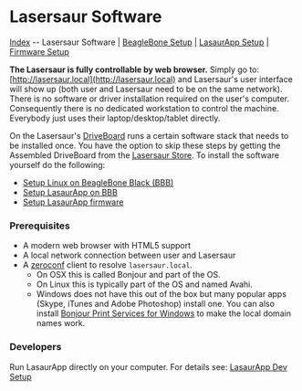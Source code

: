 
Lasersaur Software
==================

[Index](index.md) -- Lasersaur Software | [BeagleBone Setup](bbb_setup.md) | [LasaurApp Setup](lasaurapp_setup.md) | [Firmware Setup](firmware_setup.md)

**The Lasersaur is fully controllable by web browser.** Simply go to: [http://lasersaur.local](http://lasersaur.local) and Lasersaur's user interface will show up (both user and Lasersaur need to be on the same network). There is no software or driver installation required on the user's computer. Consequently there is no dedicated workstation to control the machine. Everybody just uses their laptop/desktop/tablet directly.

On the Lasersaur's [DriveBoard](driveboard.md) runs a certain software stack that needs to be installed once. You have the option to skip these steps by getting the Assembled DriveBoard from the [Lasersaur Store](http://store.lasersaur.com/). To install the software yourself do the following:

- [Setup Linux on BeagleBone Black (BBB)](bbb_setup.md)
- [Setup LasaurApp on BBB](lasaurapp_setup.md)
- [Setup LasaurApp firmware](firmware_setup.md)


### Prerequisites

- A modern web browser with HTML5 support
- A local network connection between user and Lasersaur
- A [zeroconf](https://en.wikipedia.org/wiki/Zero-configuration_networking) client to resolve `lasersaur.local`.
  - On OSX this is called Bonjour and part of the OS.
  - On Linux this is typically part of the OS and named Avahi.
  - Windows does not have this out of the box but many popular apps (Skype, iTunes and Adobe Photoshop) install one. You can also install [Bonjour Print Services for Windows](http://support.apple.com/kb/DL999) to make the local domain names work.


### Developers

Run LasaurApp directly on your computer. For details see: [LasaurApp Dev Setup](dev_setup.md)
